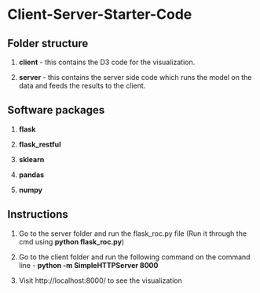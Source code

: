 # Client-Server-Starter-Code

## Folder structure

1. **client** - this contains the D3 code for the visualization.

2. **server** - this contains the server side code which runs the model on the data and feeds the results to the client.


## Software packages

1. **flask**

2. **flask_restful**

3. **sklearn**

4. **pandas**

5. **numpy**


## Instructions

1. Go to the server folder and run the flask_roc.py file (Run it through the cmd using __python flask_roc.py__)

2. Go to the client folder and run the following command on the command line - __python -m SimpleHTTPServer 8000__

3. Visit http://localhost:8000/ to see the visualization